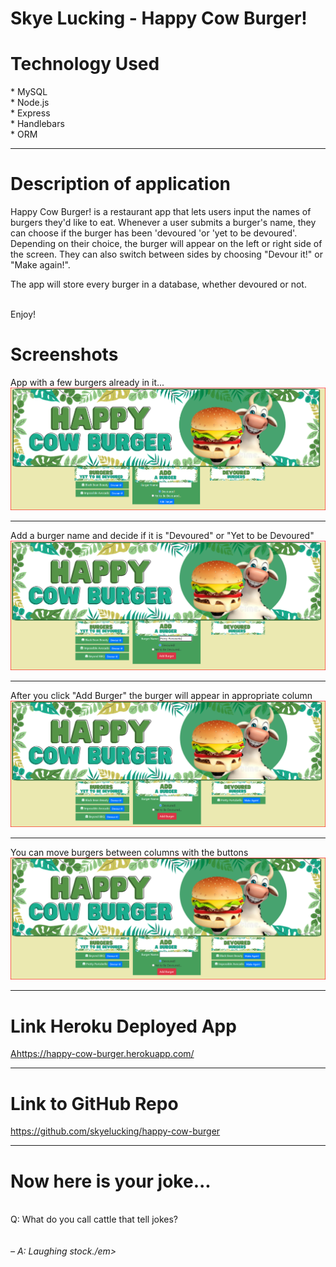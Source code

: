 # Skye Lucking - Happy Cow Burger!
<h1>Technology Used</h1>
* MySQL <br>
* Node.js<br>
* Express<br>
* Handlebars<br>
* ORM<br>

<hr>

<h1>Description of application</h1>
Happy Cow Burger! is a restaurant app that lets users input the names of burgers they'd like to eat. Whenever a user submits a burger's name, they can choose if the burger has been 'devoured 'or 'yet to be devoured'. Depending on their choice, the burger will appear on the left or right side of the screen. They can also switch between sides by choosing "Devour it!" or "Make again!".

The app will store every burger in a database, whether devoured or not.

<br>
 Enjoy!

<br>

<h1>Screenshots</h1>
App with a few burgers already in it...<br>
<img src="SS1.png"><br>

<hr>
Add a burger name and decide if it is "Devoured" or "Yet to be Devoured" <br>
<img src="SS2.png"><hr>
After you click "Add Burger" the burger will appear in appropriate column
<img src="SS3.png"><br>

<hr>
You can move burgers between columns with the buttons
<img src="SS4.png"><br>
<hr>
<h1>Link Heroku Deployed App</h1>
<a href="https://happy-cow-burger.herokuapp.com/">Ahttps://happy-cow-burger.herokuapp.com/</a>
<hr>

<h1>Link to GitHub Repo</h1>
<a href="https://github.com/skyelucking/happy-cow-burger">https://github.com/skyelucking/happy-cow-burger</a>

<hr>

<h1>Now here is your joke...</h1> <br>
Q: What do you call cattle that tell jokes?

<br>
<br>
<br>
<em>– A: Laughing stock./em>
